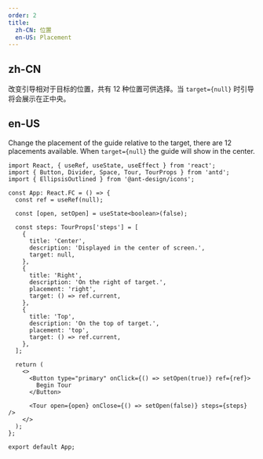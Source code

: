 ```yaml
---
order: 2
title:
  zh-CN: 位置
  en-US: Placement
---
```


## zh-CN

改变引导相对于目标的位置，共有 12 种位置可供选择。当 `target={null}` 时引导将会展示在正中央。

## en-US

Change the placement of the guide relative to the target, there are 12 placements available. When `target={null}` the guide will show in the center.

```tsx
import React, { useRef, useState, useEffect } from 'react';
import { Button, Divider, Space, Tour, TourProps } from 'antd';
import { EllipsisOutlined } from '@ant-design/icons';

const App: React.FC = () => {
  const ref = useRef(null);

  const [open, setOpen] = useState<boolean>(false);

  const steps: TourProps['steps'] = [
    {
      title: 'Center',
      description: 'Displayed in the center of screen.',
      target: null,
    },
    {
      title: 'Right',
      description: 'On the right of target.',
      placement: 'right',
      target: () => ref.current,
    },
    {
      title: 'Top',
      description: 'On the top of target.',
      placement: 'top',
      target: () => ref.current,
    },
  ];

  return (
    <>
      <Button type="primary" onClick={() => setOpen(true)} ref={ref}>
        Begin Tour
      </Button>

      <Tour open={open} onClose={() => setOpen(false)} steps={steps} />
    </>
  );
};

export default App;
```
